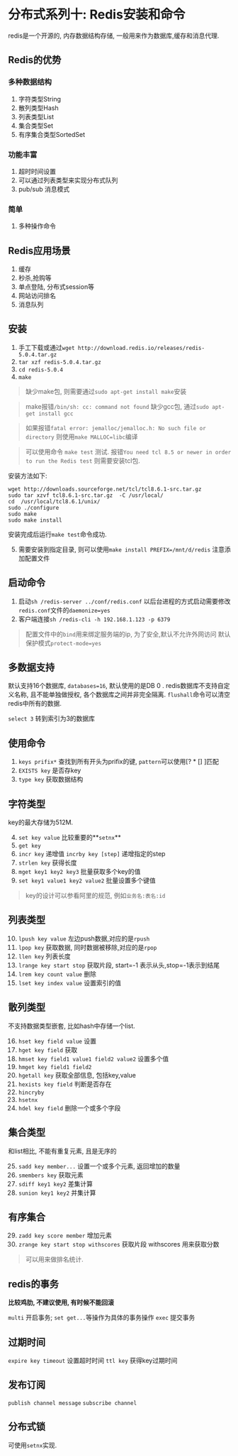 # 分布式系列十: Redis安装和命令

redis是一个开源的, 内存数据结构存储, 一般用来作为数据库,缓存和消息代理. 

## Redis的优势

### 多种数据结构

1. 字符类型String
2. 散列类型Hash
3. 列表类型List
4. 集合类型Set
5. 有序集合类型SortedSet

### 功能丰富

1. 超时时间设置
2. 可以通过列表类型来实现分布式队列
3. pub/sub 消息模式

### 简单

1. 多种操作命令

## Redis应用场景

1. 缓存
2. 秒杀,抢购等
3. 单点登陆, 分布式session等
4. 网站访问排名
5. 消息队列

## 安装

1. 手工下载或通过`wget http://download.redis.io/releases/redis-5.0.4.tar.gz`
2. `tar xzf redis-5.0.4.tar.gz`
3. `cd redis-5.0.4`
4. `make`

> 缺少make包, 则需要通过`sudo apt-get install make`安装

> make报错`/bin/sh: cc: command not found` 缺少gcc包, 通过`sudo apt-get install gcc`

> 如果报错`fatal error: jemalloc/jemalloc.h: No such file or directory` 则使用`make MALLOC=libc`编译

> 可以使用命令 `make test` 测试. 报错`You need tcl 8.5 or newer in order to run the Redis test` 则需要安装tcl包.

安装方法如下:

```
wget http://downloads.sourceforge.net/tcl/tcl8.6.1-src.tar.gz  
sudo tar xzvf tcl8.6.1-src.tar.gz  -C /usr/local/  
cd  /usr/local/tcl8.6.1/unix/  
sudo ./configure  
sudo make  
sudo make install   
```
安装完成后运行`make test`命令成功. 

5. 需要安装到指定目录, 则可以使用`make install PREFIX=/mnt/d/redis` 注意添加配置文件

## 启动命令

1. 启动`sh /redis-server ../conf/redis.conf`
    以后台进程的方式启动需要修改`redis.conf`文件的`daemonize=yes`
2. 客户端连接`sh /redis-cli -h 192.168.1.123 -p 6379`

> 配置文件中的`bind`用来绑定服务端的ip, 为了安全,默认不允许外网访问
> 默认保护模式`protect-mode=yes`

## 多数据支持

默认支持16个数据库, `databases=16`, 默认使用的是DB 0 . redis数据库不支持自定义名称, 且不能单独做授权, 各个数据库之间并非完全隔离. `flushall`命令可以清空redis中所有的数据.

`select 3` 转到索引为3的数据库

## 使用命令

1. `keys prifix*` 查找到所有开头为prifix的键, `pattern`可以使用[? * [] ]匹配
2. `EXISTS key` 是否存key
3. `type key` 获取数据结构

## 字符类型

key的最大存储为512M.

4. `set key value` 比较重要的**`setnx`**
5. `get key`
6. `incr key` 递增值  `incrby key [step]` 递增指定的step
7. `strlen key` 获得长度 
8. `mget key1 key2 key3` 批量获取多个key的值
9. `set key1 value1 key2 value2` 批量设置多个键值

> key的设计可以参看阿里的规范, 例如`业务名:表名:id`

## 列表类型

10. `lpush key value` 左边push数据,对应的是`rpush`
11. `lpop key` 获取数据, 同时数据被移除,对应的是`rpop`
12. `llen key` 列表长度
13. `lrange key start stop` 获取片段, start=-1 表示从头,stop=-1表示到结尾
14. `lrem key count value` 删除
15. `lset key index value` 设置索引的值

## 散列类型

不支持数据类型嵌套, 比如hash中存储一个list.

16. `hset key field value` 设置
17. `hget key field` 获取
18. `hmset key field1 value1 field2 value2` 设置多个值
19. `hmget key field1 field2`
20. `hgetall key` 获取全部信息, 包括key,value
21. `hexists key field` 判断是否存在
22. `hincryby`
23. `hsetnx`
24. `hdel key field` 删除一个或多个字段

## 集合类型

和list相比, 不能有重复元素, 且是无序的

25. `sadd key member...`  设置一个或多个元素, 返回增加的数量
26. `smembers key` 获取元素
27. `sdiff key1 key2` 差集计算
28. `sunion key1 key2` 并集计算

## 有序集合

29. `zadd key score member` 增加元素
30. `zrange key start stop withscores` 获取片段 withscores 用来获取分数

> 可以用来做排名统计.

## redis的事务

**比较鸡肋, 不建议使用, 有时候不能回滚**

`multi` 开启事务;
`set get...`等操作为具体的事务操作 
`exec` 提交事务

## 过期时间

`expire key timeout` 设置超时时间
`ttl key` 获得key过期时间

## 发布订阅

`publish channel message`
`subscribe channel`

## 分布式锁

可使用`setnx`实现.






